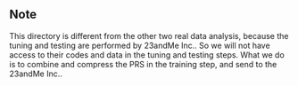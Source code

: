 ## Note

This directory is different from the other two real data analysis, because the tuning and testing are performed by 23andMe Inc.. So we will not have access to their codes and data in the tuning and testing steps. What we do is to combine and compress the PRS in the training step, and send to the 23andMe Inc..

